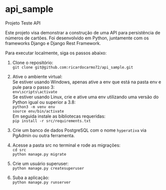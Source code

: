# api_sample
Projeto Teste API

Este projeto visa demonstrar a construção de uma API para persistência de números de cartões.
Foi desenvolvido em Python, juntamente com os frameworks Django e Django Rest Framework.

Para executar localmente, siga os passos abaixo:

1. Clone o repositório:<br>
```git clone git@github.com:ricardocarmo72/api_sample.git```

2. Ative o ambiente virtual:<br>
Se estiver usando Windows, apenas ative a env que está na pasta env e pule para o passo 3:<br>
```env\scripts\activate```<br>
Se estiver usando Linux, crie e ative uma env utilizando uma versão do Python igual ou superior a 3.8:<br>
```python3 -m venv env```<br>
```source env/bin/activate```<br>
Em seguida instale as bibliotecas requeridas:<br>
```pip install -r src/requirements.txt```<br>

3. Crie um banco de dados PostgreSQL com o nome ```hyperativa``` via PgAdmin ou outra ferramenta.

4. Acesse a pasta src no terminal e rode as migrações:<br>
```cd src```<br>
```python manage.py migrate```<br>

5. Crie um usuário superuser:<br>
```python manage.py createsuperuser```

6. Suba a aplicação:<br>
```python manage.py runserver```
